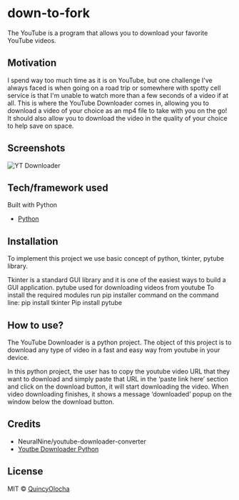 # down-to-fork
The YouTube is a program that allows you to download your favorite YouTube videos. 


## Motivation
I spend way too much time as it is on YouTube, but one challenge I've always faced is when going on a road trip or somewhere with spotty cell service is that I'm unable to watch more than a few seconds of a video if at all. This is where the YouTube Downloader comes in, allowing you to download a video of your choice as an mp4 file to take with you on the go! It should also allow you to download the video in the quality of your choice to help save on space. 

## Screenshots
![YT Downloader]()

## Tech/framework used

Built with Python
- [Python](https://www.python.org/)


## Installation
To implement this project we use basic concept of python, tkinter, pytube library.

Tkinter is a standard GUI library and it is one of the easiest ways to build a GUI application.
pytube used for downloading videos from youtube
To install the required modules run pip installer command on the command line: 
pip install tkinter
Pip install pytube


## How to use?
The YouTube Downloader is a python project. The object of this project is to download any type of video in a fast and easy way from youtube in your device.

In this python project, the user has to copy the youtube video URL that they want to download and simply paste that URL in the ‘paste link here’ section and click on the download button, it will start downloading the video. When video downloading finishes, it shows a message ‘downloaded’ popup on the window below the download button.

## Credits

* NeuralNine/youtube-downloader-converter
* [Youtbe Downloader Python](https://www.youtube.com/watch?v=BPhvbIuq7uM)


## License
MIT © [QuincyOlocha]()
